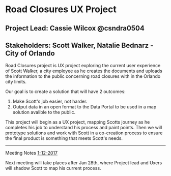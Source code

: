 # Road Closures UX Project
## Project Lead: Cassie Wilcox @csndra0504
## Stakeholders: Scott Walker, Natalie Bednarz - City of Orlando

Road Closures project is UX project exploring the current user experience of Scott Walker, a city employee as he creates the documents and uploads the information to the public concerning road closures with in the Orlando city limits. 

Our goal is to create a solution that will have 2 outcomes: 
1) Make Scott's job easier, not harder. 
2) Output data in an open format to the Data Portal to be used in a map solution avalible to the public. 

This project will begin as a UX project, mapping Scotts journey as he completes his job to understand his process and paint points. Then we will prototype solutions and work with Scott in a co-creation process to ensure the final product is something that meets Scott's needs. 

***

Meeting Notes
[1-12-2017](https://docs.google.com/document/d/14Nm5El-pI-Q93iQZcr3UPixIdDU7GfKVJOiVM2v5uPw/edit?usp=sharing)

Next meeting will take places after Jan 28th, where Project lead and Uxers will shadow Scott to map his current process. 

